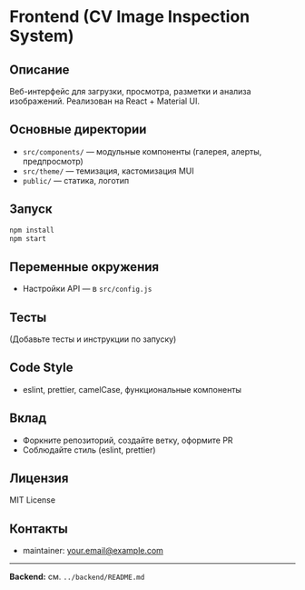 # Frontend (CV Image Inspection System)

## Описание

Веб-интерфейс для загрузки, просмотра, разметки и анализа изображений. Реализован на React + Material UI.

## Основные директории
- `src/components/` — модульные компоненты (галерея, алерты, предпросмотр)
- `src/theme/` — темизация, кастомизация MUI
- `public/` — статика, логотип

## Запуск

```sh
npm install
npm start
```

## Переменные окружения
- Настройки API — в `src/config.js`

## Тесты
(Добавьте тесты и инструкции по запуску)

## Code Style
- eslint, prettier, camelCase, функциональные компоненты

## Вклад
- Форкните репозиторий, создайте ветку, оформите PR
- Соблюдайте стиль (eslint, prettier)

## Лицензия
MIT License

## Контакты
- maintainer: your.email@example.com

---

**Backend:** см. `../backend/README.md`